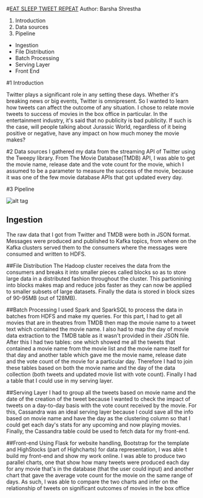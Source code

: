 
#[EAT SLEEP TWEET REPEAT](http://eatsleeptweetrepeat.itsbeta.com/index#home)
Author: Barsha Shrestha

1. Introduction
2. Data sources
3. Pipeline
  - Ingestion
  - File Distribution
  - Batch Processing
  - Serving Layer
  - Front End
  
#1 Introduction

Twitter plays a significant role in any setting these days. Whether it's breaking news or big events, Twitter is omnipresent. So I wanted to learn how tweets can affect the outcome of any situation. I chose to relate movie tweets to success of movies in the box office in particular. In the entertainment industry, it's said that no publicity is bad publicity. If such is the case, will people talking about Jurassic World, regardless of it being positive or negative, have any impact on how much money the movie makes?

#2 Data sources
I gathered my data from the streaming API of Twitter using the Tweepy library. From The Movie Database(TMDB) API, I was able to get the movie name, release date and the vote count for the movie, which I assumed to be a parameter to measure the success of the movie, because it was one of the few movie database APIs that got updated every day.

#3 Pipeline

![alt tag](https://raw.github.com/barshashrest/Insight-EatSleepTweetRepeat/master/Pipeline.png)

## Ingestion

The raw data that I got from Twitter and TMDB were both in JSON format. Messages were produced and published to Kafka topics, from where on the Kafka clusters served them to the consumers where the messages were consumed and written to HDFS.

##File Distribution
The Hadoop cluster receives the data from the consumers and breaks it into smaller pieces called blocks so as to store large data in a distributed fashion throughout the cluster. This partionining into blocks makes map and reduce jobs faster as they can now be applied to smaller subsets of large datasets. Finally the data is stored in block sizes of 90-95MB (out of 128MB).

##Batch Processing
I used Spark and SparkSQL to process the data in batches from HDFS and make my queries. For this part, I had to get all movies that are in theatres from TMDB then map the movie name to a tweet text which contained the movie name. I also had to map the day of movie data extraction to the TMDB table as it wasn't provided in their JSON file. After this I had two tables: one which showed me all the tweets that contained a movie name from the movie list and the movie name itself for that day and another table which gave me the movie name, release date and the vote count of the movie for a particular day. Therefore I had to join these tables based on both the movie name and the day of the data collection (both tweets and updated movie list with vote count). Finally I had a table that I could use in my serving layer.

##Serving Layer
I had to group all the tweets based on movie name and the date of the creation of the tweet because I wanted to check the impact of tweets on a day-to-day basis with the vote count received by the movie. For this, Cassandra was an ideal serving layer because I could save all the info based on movie name and have the day as the clustering column so that I could get each day's stats for any upcoming and now playing movies. Finally, the Cassandra table could be used to fetch data for my front-end.

##Front-end
Using Flask for website handling, Bootstrap for the template and HighStocks (part of Highcharts) for data representation, I was able t build my front-end and show my work online. I was able to produce two parallel charts, one that show how many tweets were produced each day for any movie that's in the database (that the user could input) and another chart that gave the average vote count for the movie on the same range of days. As such, I was able to compare the two charts and infer on the relationship of tweets on significant outcomes of movies in the box office






